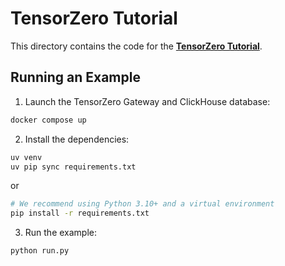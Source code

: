 # TensorZero Tutorial

This directory contains the code for the **[TensorZero Tutorial](https://www.tensorzero.com/docs/gateway/tutorial)**.

## Running an Example

1. Launch the TensorZero Gateway and ClickHouse database:

```bash
docker compose up
```

2. Install the dependencies:

```bash
uv venv
uv pip sync requirements.txt
```

or

```bash
# We recommend using Python 3.10+ and a virtual environment
pip install -r requirements.txt
```

3. Run the example:

```bash
python run.py
```
